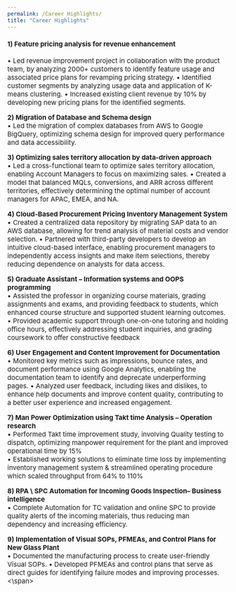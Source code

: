 ```yaml
---
permalink: /Career Highlights/
title: "Career Highlights"
---
```


<span style="font-size:15px">
<H4>1) Feature pricing analysis for revenue enhancement</H4>  
•  Led revenue improvement project in collaboration with the product team, by analyzing 2000+ customers to identify 
feature usage and associated price plans for revamping pricing strategy.  
• Identified customer segments by analyzing usage data and application of K-means clustering.  
•  Increased existing client revenue by 10% by developing new pricing plans for the identified segments.

**2) Migration of Database and Schema design**  
• Led the migration of complex databases from AWS to Google BigQuery, optimizing schema design for improved query 
performance and data accessibility.

**3) Optimizing sales territory allocation by data-driven approach**  
• Led a cross-functional team to optimize sales territory allocation, enabling Account Managers to focus on maximizing 
sales. 
• Created a model that balanced MQLs, conversions, and ARR across different territories, effectively determining the 
optimal number of account managers for APAC, EMEA, and NA. 

**4) Cloud-Based Procurement Pricing Inventory Management System**  
• Created a centralized data repository by migrating SAP data to an AWS database, allowing for trend analysis of 
material costs and vendor selection. 
• Partnered with third-party developers to develop an intuitive cloud-based interface, enabling procurement managers 
to independently access insights and make item selections, thereby reducing dependence on analysts for data 
access. 

**5) Graduate Assistant – Information systems and OOPS programming**  
• Assisted the professor in organizing course materials, grading assignments and exams, and providing feedback to 
students, which enhanced course structure and supported student learning outcomes. 
• Provided academic support through one-on-one tutoring and holding office hours, effectively addressing student 
inquiries, and grading coursework to offer constructive feedback 

**6) User Engagement and Content Improvement for Documentation**  
• Monitored key metrics such as impressions, bounce rates, and document performance using Google Analytics, 
enabling the documentation team to identify and deprecate underperforming pages. 
• Analyzed user feedback, including likes and dislikes, to enhance help documents and improve content quality, 
contributing to a better user experience and increased engagement. 

**7) Man Power Optimization using Takt time Analysis – Operation research**  
• Performed Takt time improvement study, involving Quality testing to dispatch, optimizing manpower requirement for 
the plant and improved operational time by 15%  
• Established working solutions to eliminate time loss by implementing inventory management system & streamlined 
operating procedure which scaled throughput from 64% to 110% 

**8) RPA \ SPC Automation for Incoming Goods Inspection– Business intelligence**  
• Complete Automation for TC validation and online SPC to provide quality alerts of the incoming materials, thus 
reducing man dependency and increasing efficiency. 

**9) Implementation of Visual SOPs, PFMEAs, and Control Plans for New Glass Plant**  
• Documented the manufacturing process to create user-friendly Visual SOPs. 
• Developed PFMEAs and control plans that serve as direct guides for identifying failure modes and improving 
processes.
<\span>
